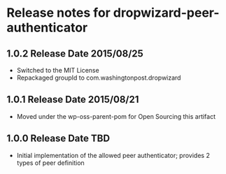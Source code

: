 # Release notes for dropwizard-peer-authenticator

## 1.0.2 Release Date 2015/08/25

* Switched to the MIT License
* Repackaged groupId to com.washingtonpost.dropwizard

## 1.0.1 Release Date 2015/08/21

* Moved under the wp-oss-parent-pom for Open Sourcing this artifact

## 1.0.0 Release Date TBD

* Initial implementation of the allowed peer authenticator; provides 2 types of peer definition
